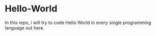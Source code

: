 # Hello-World
In this repo, i will try to code Hello World in every single programming language out here.

